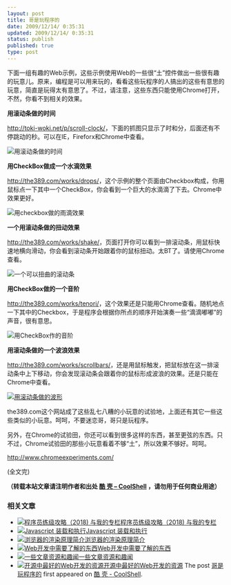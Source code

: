 ```yaml
---
layout: post
title: 哥是玩程序的
date: 2009/12/14/ 0:35:31
updated: 2009/12/14/ 0:35:31
status: publish
published: true
type: post
---
```


下面一组有趣的Web示例，这些示例使用Web的一些很“土”控件做出一些很有趣的玩意儿。原来，编程是可以用来玩的，看看这些玩程序的人搞出的这些有意思的玩意，简直是玩得太有意思了。不过，请注意，这些东西只能使用Chrome打开，不然，你看不到相关的效果。


**用滚动条做的时间**


<http://toki-woki.net/p/scroll-clock/>，下面的抓图只显示了时和分，后面还有不停跳动的秒。可以在IE，Fireforx和Chrome中查看。


![用滚动条做的时间](https://coolshell.cn/wp-content/uploads/2009/12/scroll_timer-300x162.jpg "用滚动条做的时间")


**用CheckBox做成一个水滴效果**


<http://the389.com/works/drops/>，这个示例的整个页面由Checkbox构成，你用鼠标点一下其中一个CheckBox，你会看到一个巨大的水滴滴了下去。Chrome中效果更好。


![用checkbox做的雨滴效果](https://coolshell.cn/wp-content/uploads/2009/12/rain_drop.jpg "用checkbox做的雨滴效果")



**一个用滚动条做的扭动效果**


<http://the389.com/works/shake/>，页面打开你可以看到一排滚动条，用鼠标快速地横向滑动，你会看到滚动条开始跟着你的鼠标扭动。太BT了。请使用Chrome查看。


![一个可以扭曲的滚动条](https://coolshell.cn/wp-content/uploads/2009/12/shake-300x255.jpg "一个可以扭曲的滚动条")


**用CheckBox做的一个音阶**


<http://the389.com/works/tenori/>，这个效果还是只能用Chrome查看。随机地点一下其中的Checkbox，于是程序会根据你所点的顺序开始演奏一些“滴滴嘟嘟”的声音，很有意思。


![用CheckBox作的音阶](https://coolshell.cn/wp-content/uploads/2009/12/tenori-274x300.jpg "用CheckBox作的音阶")


**用滚动条做的一个波浪效果**


<http://the389.com/works/scrollbars/>，还是用鼠标触发，把鼠标放在这一排滚动条中上下移动，你会发现滚动条会跟着你的鼠标形成波浪的效果。还是只能在Chrome中查看。


[![用滚动条做的波形](https://coolshell.cn/wp-content/uploads/2009/12/wave-300x194.jpg "用滚动条做的波形")](http://toki-woki.net/p/scroll-clock/)


the389.com这个网站成了这些乱七八糟的小玩意的试验地，上面还有其它一些这些类似的小玩意。呵呵，不要迷恋哥，哥只是玩程序。


另外，在Chrome的试验田，你还可以看到很多这样的东西，甚至更弦的东西。只不过，Chrome试验田的那些小玩意看着不够“土”，所以效果不够好。呵呵。  

<http://www.chromeexperiments.com/>


(全文完)




**（转载本站文章请注明作者和出处 [酷 壳 – CoolShell](https://coolshell.cn/) ，请勿用于任何商业用途）**



### 相关文章

* [![程序员练级攻略（2018)  与我的专栏](https://coolshell.cn/wp-content/uploads/2018/05/300x262-150x150.jpg)](https://coolshell.cn/articles/18360.html)[程序员练级攻略（2018) 与我的专栏](https://coolshell.cn/articles/18360.html)
* [![Javascript 装载和执行](https://coolshell.cn/wp-content/uploads/2013/06/javascript-150x150.jpg)](https://coolshell.cn/articles/9749.html)[Javascript 装载和执行](https://coolshell.cn/articles/9749.html)
* [![浏览器的渲染原理简介](https://coolshell.cn/wp-content/uploads/2013/05/Render-Process-150x150.jpg)](https://coolshell.cn/articles/9666.html)[浏览器的渲染原理简介](https://coolshell.cn/articles/9666.html)
* [![Web开发中需要了解的东西](https://coolshell.cn/wp-content/plugins/wordpress-23-related-posts-plugin/static/thumbs/30.jpg)](https://coolshell.cn/articles/6043.html)[Web开发中需要了解的东西](https://coolshell.cn/articles/6043.html)
* [![一些文章资源和趣闻](https://coolshell.cn/wp-content/uploads/2011/11/stackparts.com_-150x150.png)](https://coolshell.cn/articles/5537.html)[一些文章资源和趣闻](https://coolshell.cn/articles/5537.html)
* [![开源中最好的Web开发的资源](https://coolshell.cn/wp-content/plugins/wordpress-23-related-posts-plugin/static/thumbs/7.jpg)](https://coolshell.cn/articles/4795.html)[开源中最好的Web开发的资源](https://coolshell.cn/articles/4795.html)
The post [哥是玩程序的](https://coolshell.cn/articles/1932.html) first appeared on [酷 壳 - CoolShell](https://coolshell.cn).